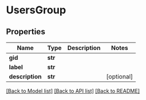 # UsersGroup

## Properties
| Name            | Type    | Description | Notes      |
| --------------- | ------- | ----------- | ---------- |
| **gid**         | **str** |             |
| **label**       | **str** |             |
| **description** | **str** |             | [optional] |

[[Back to Model list]](../README.md#documentation-for-models) [[Back to API list]](../README.md#documentation-for-api-endpoints) [[Back to README]](../README.md)


